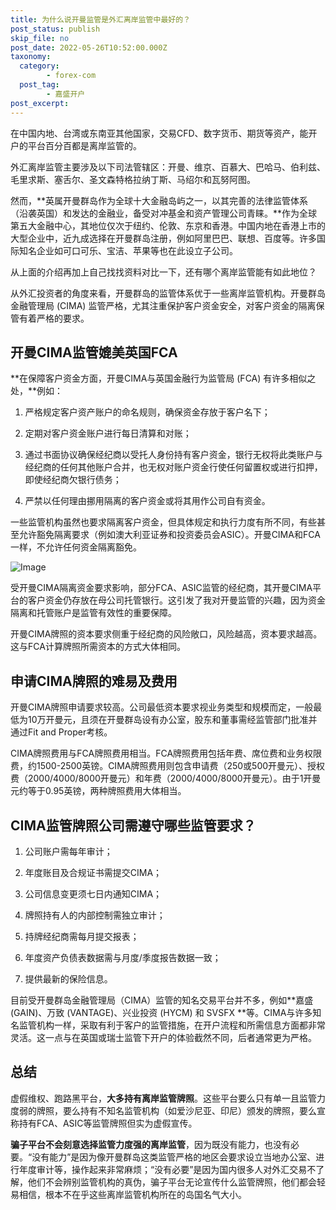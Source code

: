 ```yaml
---
title: 为什么说开曼监管是外汇离岸监管中最好的？
post_status: publish
skip_file: no
post_date: 2022-05-26T10:52:00.000Z
taxonomy:
  category:
        - forex-com
  post_tag:
        - 嘉盛开户
post_excerpt: 
---
```

在中国内地、台湾或东南亚其他国家，交易CFD、数字货币、期货等资产，能开户的平台百分百都是离岸监管的。

外汇离岸监管主要涉及以下司法管辖区：开曼、维京、百慕大、巴哈马、伯利兹、毛里求斯、塞舌尔、圣文森特格拉纳丁斯、马绍尔和瓦努阿图。

然而，**英属开曼群岛作为全球十大金融岛屿之一，以其完善的法律监管体系（沿袭英国）和发达的金融业，备受对冲基金和资产管理公司青睐。**作为全球第五大金融中心，其地位仅次于纽约、伦敦、东京和香港。中国内地在香港上市的大型企业中，近九成选择在开曼群岛注册，例如阿里巴巴、联想、百度等。许多国际知名企业如可口可乐、宝洁、苹果等也在此设立子公司。

从上面的介绍再加上自己找找资料对比一下，还有哪个离岸监管能有如此地位？

从外汇投资者的角度来看，开曼群岛的监管体系优于一些离岸监管机构。开曼群岛金融管理局 (CIMA) 监管严格，尤其注重保护客户资金安全，对客户资金的隔离保管有着严格的要求。

## 开曼CIMA监管媲美英国FCA

**在保障客户资金方面，开曼CIMA与英国金融行为监管局 (FCA) 有许多相似之处，**例如：

1. 严格规定客户资产账户的命名规则，确保资金存放于客户名下；

1. 定期对客户资金账户进行每日清算和对账；

1. 通过书面协议确保经纪商以受托人身份持有客户资金，银行无权将此类账户与经纪商的任何其他账户合并，也无权对账户资金行使任何留置权或进行扣押，即使经纪商欠银行债务；

1. 严禁以任何理由挪用隔离的客户资金或将其用作公司自有资金。

一些监管机构虽然也要求隔离客户资金，但具体规定和执行力度有所不同，有些甚至允许豁免隔离要求（例如澳大利亚证券和投资委员会ASIC）。开曼CIMA和FCA一样，不允许任何资金隔离豁免。

![Image](https://prod-files-secure.s3.us-west-2.amazonaws.com/39ed1227-6d7d-4570-be36-9ccd4a2c4241/bd849744-3fcb-4a37-8312-357962c8f065/image.png?X-Amz-Algorithm=AWS4-HMAC-SHA256&X-Amz-Content-Sha256=UNSIGNED-PAYLOAD&X-Amz-Credential=ASIAZI2LB466574N225K%2F20250924%2Fus-west-2%2Fs3%2Faws4_request&X-Amz-Date=20250924T041352Z&X-Amz-Expires=3600&X-Amz-Security-Token=IQoJb3JpZ2luX2VjEMz%2F%2F%2F%2F%2F%2F%2F%2F%2F%2FwEaCXVzLXdlc3QtMiJIMEYCIQDzECVCcWDX5aouDVSmqW7zbrOZg0SPqHctJZZO3nftfwIhALV2Re58YYFbljC9w8YluoqyRfJOYpDSBXQGXbO7%2FjKzKv8DCFUQABoMNjM3NDIzMTgzODA1Igx3ge75PSuGTdSbYeMq3ANMAvAu%2BGdr%2F0CPHCzYsHWMDtm5jVV%2BTOIlM4vRKysGYghfo1osegRMgRcj%2BsCLLEBUmgVCJoKpf4YSdYN2JFWLMCWRedIvGwC%2FKyv%2F9TyIQwYNmjAlKFBdFGgNsZL%2BZEa9mp9yH430nGgIWZCoH2yOpKQZnSYkWmDPFoVRL0amiepDEbGilm%2BFGLpOCxvRh%2FPeGtV4B9qXCPLTw7bGfmzoNql%2FsVnxwzeXv05JqLg8356VbwnKml7H9JCNpvum69bZ6cwadrSRu7%2FBgUQdvwIS2V%2FuGfLln%2FcoTFTfGabZTbXSazYV2lshKNrpspBi01bmkbdMBKDH90TS3vP7%2B2kKtEN7mNwzBfWc7IodtxgxuqK1bGVKN9XMpvXk8%2BiMLQAzCF1W9PQB0fvg%2BMdeKtV9hPoayhNjxxdmqvx2Ic33eQmyj4%2B74b1vFJ6eqDZA%2BOqZHJeZ38DnvvOkJQQcKSyaC9amIKXKhz5EhxItw9u0XZh888SM4ZJ8nehg5Bw88GH4yBFgwrE23%2BmD7f0sg3zYEo9mxyh5U8Fy4VF%2FkE78IVd9MXFC2YGfqpTnNoR8LUVr9m1JakfSDWTGO9z5rTbdVUmQepVgFSEov5yYfDmlb1VJ25D2NfxQM%2Fo8RzCwzs3GBjqkAe%2BvaUt0SjY%2FlMYRgQv0AVPYrD9yFtzyC8dr%2BiELjY2PPr2ehtvx5UytKkRi4hwH0%2BbnNi3d29EWF9Cgh0dUwAkDb0JGzNo6GMEpYRibOj5u6d5KIlDGEH0%2FhJoHzaGyqLm619OBRXcyxmPdKwqdoBAPlw8uVobSFQ4Bkue5QFkoa1yaHpmtYK3tbv%2Bi2lwmsWd08sjg2EAqZvDD5nkaEcv5ihKN&X-Amz-Signature=62e55df053e0996d45860b9fd42dd8853de009fecf7bbd1d047fbabfd83c4361&X-Amz-SignedHeaders=host&x-amz-checksum-mode=ENABLED&x-id=GetObject)

受开曼CIMA隔离资金要求影响，部分FCA、ASIC监管的经纪商，其开曼CIMA平台的客户资金仍存放在母公司托管银行。这引发了我对开曼监管的兴趣，因为资金隔离和托管账户是监管有效性的重要保障。

开曼CIMA牌照的资本要求侧重于经纪商的风险敞口，风险越高，资本要求越高。这与FCA计算牌照所需资本的方式大体相同。

## **申请CIMA牌照的难易及费用**

开曼CIMA牌照申请要求较高。公司最低资本要求视业务类型和规模而定，一般最低为10万开曼元，且须在开曼群岛设有办公室，股东和董事需经监管部门批准并通过Fit and Proper考核。

CIMA牌照费用与FCA牌照费用相当。FCA牌照费用包括年费、席位费和业务权限费，约1500-2500英镑。CIMA牌照费用则包含申请费（250或500开曼元）、授权费（2000/4000/8000开曼元）和年费（2000/4000/8000开曼元）。由于1开曼元约等于0.95英镑，两种牌照费用大体相当。

## CIMA监管牌照公司需遵守哪些监管要求？

1. 公司账户需每年审计；

1. 年度账目及合规证书需提交CIMA；

1. 公司信息变更须七日内通知CIMA；

1. 牌照持有人的内部控制需独立审计；

1. 持牌经纪商需每月提交报表；

1. 年度资产负债表数据需与月度/季度报告数据一致；

1. 提供最新的保险信息。

目前受开曼群岛金融管理局（CIMA）监管的知名交易平台并不多，例如**嘉盛 (GAIN)、万致 (VANTAGE)、兴业投资 (HYCM) 和 SVSFX **等。CIMA与许多知名监管机构一样，采取有利于客户的监管措施，在开户流程和所需信息方面都非常灵活。这一点与在英国或瑞士监管下开户的体验截然不同，后者通常更为严格。

## 总结

虚假维权、跑路黑平台，**大多持有离岸监管牌照**。这些平台要么只有单一且监管力度弱的牌照，要么持有不知名监管机构（如爱沙尼亚、印尼）颁发的牌照，要么宣称持有FCA、ASIC等监管牌照但实为虚假宣传。

**骗子平台不会刻意选择监管力度强的离岸监管**，因为既没有能力，也没有必要。“没有能力”是因为像开曼群岛这类监管严格的地区会要求设立当地办公室、进行年度审计等，操作起来非常麻烦；“没有必要”是因为国内很多人对外汇交易不了解，他们不会辨别监管机构的真伪，骗子平台无论宣传什么监管牌照，他们都会轻易相信，根本不在乎这些离岸监管机构所在的岛国名气大小。